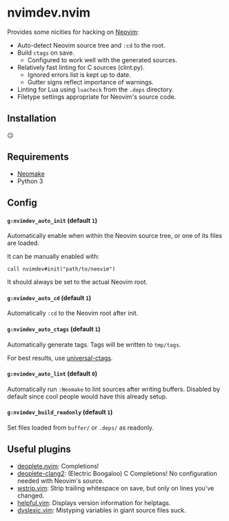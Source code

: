 # nvimdev.nvim

Provides some nicities for hacking on [Neovim][]:

- Auto-detect Neovim source tree and `:cd` to the root.
- Build `ctags` on save.
  - Configured to work well with the generated sources.
- Relatively fast linting for C sources (clint.py).
  - Ignored errors list is kept up to date.
  - Gutter signs reflect importance of warnings.
- Linting for Lua using `luacheck` from the `.deps` directory.
- Filetype settings appropriate for Neovim's source code.


## Installation

😑

## Requirements

- [Neomake][]
- Python 3

## Config

#### `g:nvimdev_auto_init` (default `1`)

Automatically enable when within the Neovim source tree, or one of its files
are loaded.

It can be manually enabled with:

```vim
call nvimdev#init("path/to/neovim")
```

It should always be set to the actual Neovim root.

#### `g:nvimdev_auto_cd` (default `1`)

Automatically `:cd` to the Neovim root after init.

#### `g:nvimdev_auto_ctags` (default `1`)

Automatically generate tags.  Tags will be written to `tmp/tags`.

For best results, use [universal-ctags][].

#### `g:nvimdev_auto_lint` (default `0`)

Automatically run `:Neomake` to lint sources after writing buffers.  Disabled
by default since cool people would have this already setup.

#### `g:nvimdev_build_readonly` (default `1`)

Set files loaded from `buffer/` or `.deps/` as readonly.


## Useful plugins

- [deoplete.nvim][]: Completions!
- [deoplete-clang2][]: (Electric Boogaloo) C Completions!  No configuration
  needed with Neovim's source.
- [wstrip.vim][]: Strip trailing whitespace on save, but only on lines you've
  changed.
- [helpful.vim][]: Displays version information for helptags.
- [dyslexic.vim][]: Mistyping variables in giant source files suck.


[Neovim]: https://github.com/neovim/neovim
[Neomake]: https://github.com/neomake/neomake
[universal-ctags]: https://github.com/universal-ctags/ctags
[deoplete.nvim]: https://github.com/Shougo/deoplete.nvim
[deoplete-clang2]: https://github.com/tweekmonster/deoplete-clang2
[wstrip.vim]: https://github.com/tweekmonster/wstrip.vim
[helpful.vim]: https://github.com/tweekmonster/helpful.vim
[dyslexic.vim]: https://github.com/tweekmonster/dyslexic.vim
